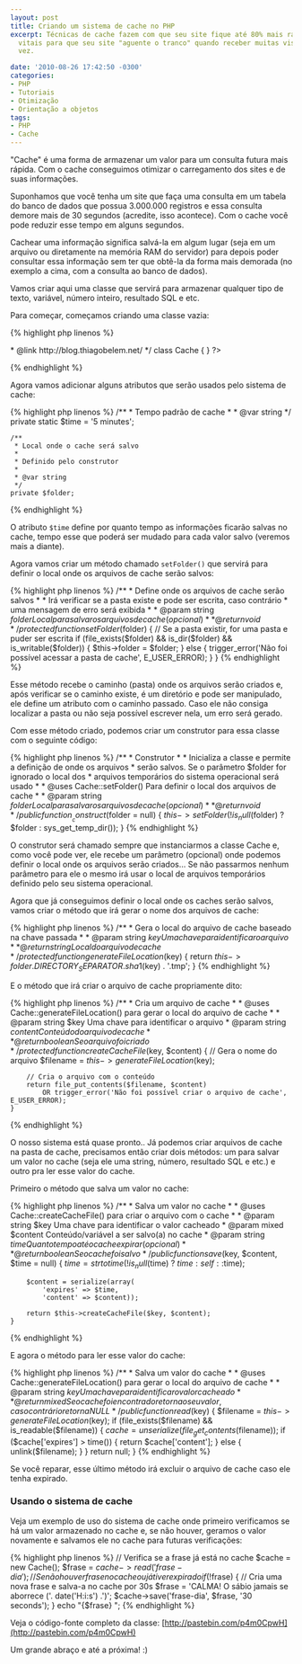 ```yaml
---
layout: post
title: Criando um sistema de cache no PHP
excerpt: Técnicas de cache fazem com que seu site fique até 80% mais rápido e são
  vitais para que seu site "aguente o tranco" quando receber muitas visitas de uma
  vez.

date: '2010-08-26 17:42:50 -0300'
categories:
- PHP
- Tutoriais
- Otimização
- Orientação a objetos
tags:
- PHP
- Cache
---
```

"Cache" é uma forma de armazenar um valor para um consulta futura mais rápida. Com o cache conseguimos otimizar o carregamento dos sites e de suas informações.

Suponhamos que você tenha um site que faça uma consulta em um tabela do banco de dados que possua 3.000.000 registros e essa consulta demore mais de 30 segundos (acredite, isso acontece). Com o cache você pode reduzir esse tempo em alguns segundos.

Cachear uma informação significa salvá-la em algum lugar (seja em um arquivo ou diretamente na memória RAM do servidor) para depois poder consultar essa informação sem ter que obtê-la da forma mais demorada (no exemplo a cima, com a consulta ao banco de dados).

Vamos criar aqui uma classe que servirá para armazenar qualquer tipo de texto, variável, número inteiro, resultado SQL e etc.

Para começar, começamos criando uma classe vazia:


{% highlight php linenos %}
<?php

/**
 * Sistema de cache
 *
 * @author Thiago Belem <contato@thiagobelem.net>
 * @link http://blog.thiagobelem.net/
 */
class Cache {

}

?>
{% endhighlight %}

Agora vamos adicionar alguns atributos que serão usados pelo sistema de cache:


{% highlight php linenos %}
	/**
	 * Tempo padrão de cache
	 *
	 * @var string
	 */
	private static $time = '5 minutes';

	/**
	 * Local onde o cache será salvo
	 *
	 * Definido pelo construtor
	 *
	 * @var string
	 */
	private $folder;
{% endhighlight %}

O atributo <code>$time</code> define por quanto tempo as informações ficarão salvas no cache, tempo esse que poderá ser mudado para cada valor salvo (veremos mais a diante).

Agora vamos criar um método chamado <code>setFolder()</code> que servirá para definir o local onde os arquivos de cache serão salvos:


{% highlight php linenos %}
	/**
	 * Define onde os arquivos de cache serão salvos
	 *
	 * Irá verificar se a pasta existe e pode ser escrita, caso contrário
	 * uma mensagem de erro será exibida
	 *
	 * @param string $folder Local para salvar os arquivos de cache (opcional)
	 *
	 * @return void
	 */
	protected function setFolder($folder) {
		// Se a pasta existir, for uma pasta e puder ser escrita
		if (file_exists($folder) && is_dir($folder) && is_writable($folder)) {
			$this->folder = $folder;
		} else {
			trigger_error('Não foi possível acessar a pasta de cache', E_USER_ERROR);
		}
	}
{% endhighlight %}

Esse método recebe o caminho (pasta) onde os arquivos serão criados e, após verificar se o caminho existe, é um diretório e pode ser manipulado, ele define um atributo com o caminho passado. Caso ele não consiga localizar a pasta ou não seja possível escrever nela, um erro será gerado.

Com esse método criado, podemos criar um construtor para essa classe com o seguinte código:


{% highlight php linenos %}
	/**
	 * Construtor
	 *
	 * Inicializa a classe e permite a definição de onde os arquivos
	 * serão salvos. Se o parâmetro $folder for ignorado o local dos
	 * arquivos temporários do sistema operacional será usado
	 *
	 * @uses Cache::setFolder() Para definir o local dos arquivos de cache
	 *
	 * @param string $folder Local para salvar os arquivos de cache (opcional)
	 *
	 * @return void
	 */
	public function __construct($folder = null) {
		$this->setFolder(!is_null($folder) ? $folder : sys_get_temp_dir());
	}
{% endhighlight %}

O construtor será chamado sempre que instanciarmos a classe Cache e, como você pode ver, ele recebe um parâmetro (opcional) onde podemos definir o local onde os arquivos serão criados... Se não passarmos nenhum parâmetro para ele o mesmo irá usar o local de arquivos temporários definido pelo seu sistema operacional.

Agora que já conseguimos definir o local onde os caches serão salvos, vamos criar o método que irá gerar o nome dos arquivos de cache:


{% highlight php linenos %}
	/**
	 * Gera o local do arquivo de cache baseado na chave passada
	 *
	 * @param string $key Uma chave para identificar o arquivo
	 *
	 * @return string Local do arquivo de cache
	 */
	protected function generateFileLocation($key) {
		return $this->folder . DIRECTORY_SEPARATOR . sha1($key) . '.tmp';
	}
{% endhighlight %}

E o método que irá criar o arquivo de cache propriamente dito:


{% highlight php linenos %}
	/**
	 * Cria um arquivo de cache
	 *
	 * @uses Cache::generateFileLocation() para gerar o local do arquivo de cache
	 *
	 * @param string $key Uma chave para identificar o arquivo
	 * @param string $content Conteúdo do arquivo de cache
	 *
	 * @return boolean Se o arquivo foi criado
	 */
	protected function createCacheFile($key, $content) {
		// Gera o nome do arquivo
		$filename = $this->generateFileLocation($key);

		// Cria o arquivo com o conteúdo
		return file_put_contents($filename, $content)
			OR trigger_error('Não foi possível criar o arquivo de cache', E_USER_ERROR);
	}
{% endhighlight %}

O nosso sistema está quase pronto.. Já podemos criar arquivos de cache na pasta de cache, precisamos então criar dois métodos: um para salvar um valor no cache (seja ele uma string, número, resultado SQL e etc.) e outro pra ler esse valor do cache.

Primeiro o método que salva um valor no cache:


{% highlight php linenos %}
	/**
	 * Salva um valor no cache
	 *
	 * @uses Cache::createCacheFile() para criar o arquivo com o cache
	 *
	 * @param string $key Uma chave para identificar o valor cacheado
	 * @param mixed $content Conteúdo/variável a ser salvo(a) no cache
	 * @param string $time Quanto tempo até o cache expirar (opcional)
	 *
	 * @return boolean Se o cache foi salvo
	 */
	public function save($key, $content, $time = null) {
		$time = strtotime(!is_null($time) ? $time : self::$time);

		$content = serialize(array(
			'expires' => $time,
			'content' => $content));

		return $this->createCacheFile($key, $content);
	}
{% endhighlight %}

E agora o método para ler esse valor do cache:


{% highlight php linenos %}
	/**
	 * Salva um valor do cache
	 *
	 * @uses Cache::generateFileLocation() para gerar o local do arquivo de cache
	 *
	 * @param string $key Uma chave para identificar o valor cacheado
	 *
	 * @return mixed Se o cache foi encontrado retorna o seu valor, caso contrário retorna NULL
	 */
	public function read($key) {
		$filename = $this->generateFileLocation($key);
		if (file_exists($filename) && is_readable($filename)) {
			$cache = unserialize(file_get_contents($filename));
			if ($cache['expires'] > time()) {
				return $cache['content'];
			} else {
				unlink($filename);
			}
		}
		return null;
	}
{% endhighlight %}

Se você reparar, esse último método irá excluir o arquivo de cache caso ele tenha expirado.

<h3>Usando o sistema de cache</h3>
Veja um exemplo de uso do sistema de cache onde primeiro verificamos se há um valor armazenado no cache e, se não houver, geramos o valor novamente e salvamos ele no cache para futuras verificações:


{% highlight php linenos %}
// Verifica se a frase já está no cache
$cache = new Cache();
$frase = $cache->read('frase-dia');
// Se não houver frase no cache ou já tiver expirado
if (!$frase) {
	// Cria uma nova frase e salva-a no cache por 30s
	$frase = 'CALMA! O sábio jamais se aborrece ('. date('H:i:s') .')';
	$cache->save('frase-dia', $frase, '30 seconds');
}
echo "{$frase}
";
{% endhighlight %}

Veja o código-fonte completo da classe: [http://pastebin.com/p4m0CpwH](http://pastebin.com/p4m0CpwH)

Um grande abraço e até a próxima! :)

